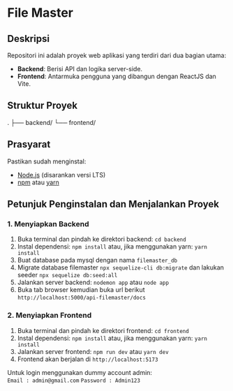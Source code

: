 # File Master
## Deskripsi
Repositori ini adalah proyek web aplikasi yang terdiri dari dua bagian utama:
- **Backend**: Berisi API dan logika server-side.
- **Frontend**: Antarmuka pengguna yang dibangun dengan ReactJS dan Vite.

## Struktur Proyek
. ├── backend/ └── frontend/


## Prasyarat
Pastikan sudah menginstal:
- [Node.js](https://nodejs.org/) (disarankan versi LTS)
- [npm](https://www.npmjs.com/) atau [yarn](https://yarnpkg.com/)

## Petunjuk Penginstalan dan Menjalankan Proyek

### 1. Menyiapkan Backend

1. Buka terminal dan pindah ke direktori backend: `cd backend`
2. Instal dependensi: `npm install` atau, jika menggunakan yarn: `yarn install`
3. Buat database pada mysql dengan nama `filemaster_db`
4. Migrate database filemaster `npx sequelize-cli db:migrate` dan lakukan seeder `npx sequelize db:seed:all`
5. Jalankan server backend: `nodemon app` atau `node app`
6. Buka tab browser kemudian buka url berikut `http://localhost:5000/api-filemaster/docs`
   
### 2. Menyiapkan Frontend

1. Buka terminal dan pindah ke direktori frontend: `cd frontend`
2. Instal dependensi: `npm install` atau, jika menggunakan yarn: `yarn install`
3. Jalankan server frontend: `npm run dev` atau `yarn dev`
4. Frontend akan berjalan di `http://localhost:5173`

Untuk login menggunakan dummy account admin:\
`Email : admin@gmail.com`
`Password : Admin123`
